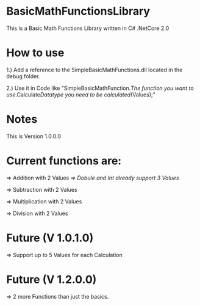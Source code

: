 # BasicMathFunctionsLibrary
This is a Basic Math Functions Library written in C# .NetCore 2.0

# How to use
1.) Add a reference to the SimpleBasicMathFunctions.dll located in the debug folder.

2.) Use it in Code like "SimpleBasicMathFunction.*The function you want to use*.Calculate*Datatype you need to be calculated*(Values);"


# Notes
This is Version 1.0.0.0

# Current functions are:
=> Addition with 2 Values *=> Dobule and Int already support 3 Values*

=> Subtraction with 2 Values

=> Multiplication with 2 Values

=> Division with 2 Values

# Future (V 1.0.1.0)
=> Support up to 5 Values for each Calculation

# Future (V 1.2.0.0)
=> 2 more Functions than just the basics.
